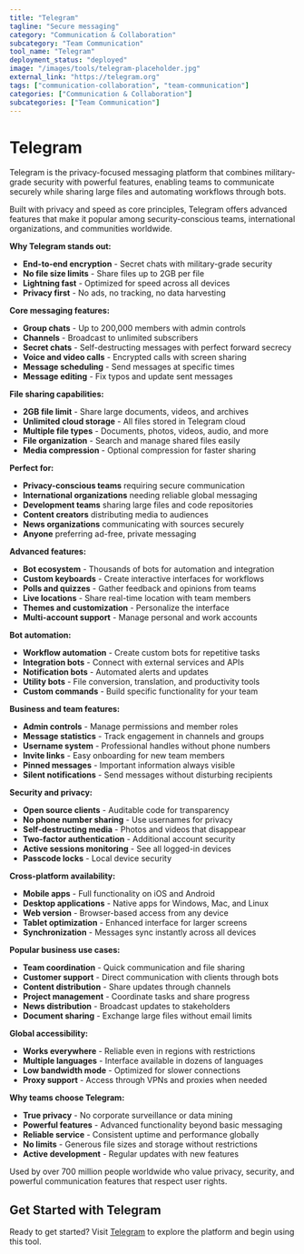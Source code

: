 ```yaml
---
title: "Telegram"
tagline: "Secure messaging"
category: "Communication & Collaboration"
subcategory: "Team Communication"
tool_name: "Telegram"
deployment_status: "deployed"
image: "/images/tools/telegram-placeholder.jpg"
external_link: "https://telegram.org"
tags: ["communication-collaboration", "team-communication"]
categories: ["Communication & Collaboration"]
subcategories: ["Team Communication"]
---
```


# Telegram

Telegram is the privacy-focused messaging platform that combines military-grade security with powerful features, enabling teams to communicate securely while sharing large files and automating workflows through bots.

Built with privacy and speed as core principles, Telegram offers advanced features that make it popular among security-conscious teams, international organizations, and communities worldwide.

**Why Telegram stands out:**
- **End-to-end encryption** - Secret chats with military-grade security
- **No file size limits** - Share files up to 2GB per file
- **Lightning fast** - Optimized for speed across all devices
- **Privacy first** - No ads, no tracking, no data harvesting

**Core messaging features:**
- **Group chats** - Up to 200,000 members with admin controls
- **Channels** - Broadcast to unlimited subscribers
- **Secret chats** - Self-destructing messages with perfect forward secrecy
- **Voice and video calls** - Encrypted calls with screen sharing
- **Message scheduling** - Send messages at specific times
- **Message editing** - Fix typos and update sent messages

**File sharing capabilities:**
- **2GB file limit** - Share large documents, videos, and archives
- **Unlimited cloud storage** - All files stored in Telegram cloud
- **Multiple file types** - Documents, photos, videos, audio, and more
- **File organization** - Search and manage shared files easily
- **Media compression** - Optional compression for faster sharing

**Perfect for:**
- **Privacy-conscious teams** requiring secure communication
- **International organizations** needing reliable global messaging
- **Development teams** sharing large files and code repositories
- **Content creators** distributing media to audiences
- **News organizations** communicating with sources securely
- **Anyone** preferring ad-free, private messaging

**Advanced features:**
- **Bot ecosystem** - Thousands of bots for automation and integration
- **Custom keyboards** - Create interactive interfaces for workflows
- **Polls and quizzes** - Gather feedback and opinions from teams
- **Live locations** - Share real-time location with team members
- **Themes and customization** - Personalize the interface
- **Multi-account support** - Manage personal and work accounts

**Bot automation:**
- **Workflow automation** - Create custom bots for repetitive tasks
- **Integration bots** - Connect with external services and APIs
- **Notification bots** - Automated alerts and updates
- **Utility bots** - File conversion, translation, and productivity tools
- **Custom commands** - Build specific functionality for your team

**Business and team features:**
- **Admin controls** - Manage permissions and member roles
- **Message statistics** - Track engagement in channels and groups
- **Username system** - Professional handles without phone numbers
- **Invite links** - Easy onboarding for new team members
- **Pinned messages** - Important information always visible
- **Silent notifications** - Send messages without disturbing recipients

**Security and privacy:**
- **Open source clients** - Auditable code for transparency
- **No phone number sharing** - Use usernames for privacy
- **Self-destructing media** - Photos and videos that disappear
- **Two-factor authentication** - Additional account security
- **Active sessions monitoring** - See all logged-in devices
- **Passcode locks** - Local device security

**Cross-platform availability:**
- **Mobile apps** - Full functionality on iOS and Android
- **Desktop applications** - Native apps for Windows, Mac, and Linux
- **Web version** - Browser-based access from any device
- **Tablet optimization** - Enhanced interface for larger screens
- **Synchronization** - Messages sync instantly across all devices

**Popular business use cases:**
- **Team coordination** - Quick communication and file sharing
- **Customer support** - Direct communication with clients through bots
- **Content distribution** - Share updates through channels
- **Project management** - Coordinate tasks and share progress
- **News distribution** - Broadcast updates to stakeholders
- **Document sharing** - Exchange large files without email limits

**Global accessibility:**
- **Works everywhere** - Reliable even in regions with restrictions
- **Multiple languages** - Interface available in dozens of languages
- **Low bandwidth mode** - Optimized for slower connections
- **Proxy support** - Access through VPNs and proxies when needed

**Why teams choose Telegram:**
- **True privacy** - No corporate surveillance or data mining
- **Powerful features** - Advanced functionality beyond basic messaging
- **Reliable service** - Consistent uptime and performance globally
- **No limits** - Generous file sizes and storage without restrictions
- **Active development** - Regular updates with new features

Used by over 700 million people worldwide who value privacy, security, and powerful communication features that respect user rights.

## Get Started with Telegram

Ready to get started? Visit [Telegram](https://telegram.org) to explore the platform and begin using this tool.